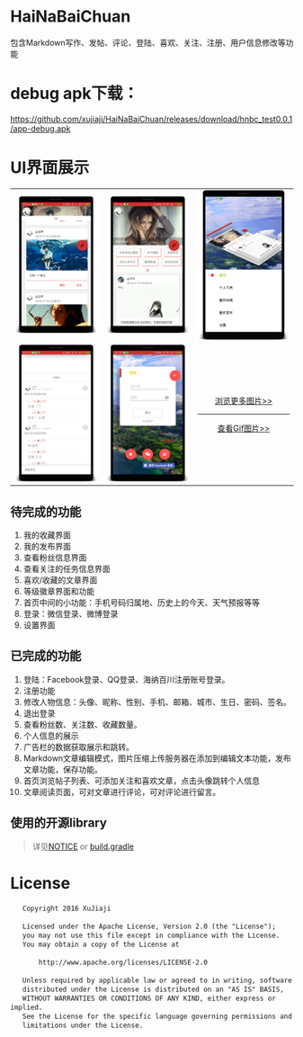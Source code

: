 # HaiNaBaiChuan
包含Markdown写作、发帖、评论、登陆、喜欢、关注、注册、用户信息修改等功能

# debug apk下载：
https://github.com/xujiaji/HaiNaBaiChuan/releases/download/hnbc_test0.0.1/app-debug.apk

# UI界面展示

||||
|:-:|:-:|:-:|
|![首页1](display/home_page_1.png)| ![首页2](display/home_page_2.png)| ![首页3](display/home_page_3.png) |
|![阅读1](display/read_article_page_2.png)|![登陆1](display/login_page_1.png)|[浏览更多图片>>](display/display.md)<hr>[查看Gif图片>>](display/running.gif)|

## 待完成的功能
1. 我的收藏界面
2. 我的发布界面
3. 查看粉丝信息界面
4. 查看关注的任务信息界面
5. 喜欢/收藏的文章界面
6. 等级徽章界面和功能
7. 首页中间的小功能：手机号码归属地、历史上的今天、天气预报等等
8. 登录：微信登录、微博登录
9. 设置界面

## 已完成的功能
1. 登陆：Facebook登录、QQ登录、海纳百川注册账号登录。
2. 注册功能
3. 修改人物信息：头像、昵称、性别、手机、邮箱、城市、生日、密码、签名。
4. 退出登录
5. 查看粉丝数、关注数、收藏数量。
6. 个人信息的展示
7. 广告栏的数据获取展示和跳转。
8. Markdown文章编辑模式，图片压缩上传服务器在添加到编辑文本功能，发布文章功能，保存功能。
9. 首页浏览帖子列表、可添加关注和喜欢文章，点击头像跳转个人信息
10. 文章阅读页面，可对文章进行评论，可对评论进行留言。

## 使用的开源library
> 详见[NOTICE](NOTICE) or [build.gradle](app/build.gradle)

# License
```
   Copyright 2016 XuJiaji

   Licensed under the Apache License, Version 2.0 (the "License");
   you may not use this file except in compliance with the License.
   You may obtain a copy of the License at

       http://www.apache.org/licenses/LICENSE-2.0

   Unless required by applicable law or agreed to in writing, software
   distributed under the License is distributed on an "AS IS" BASIS,
   WITHOUT WARRANTIES OR CONDITIONS OF ANY KIND, either express or implied.
   See the License for the specific language governing permissions and
   limitations under the License.
```
